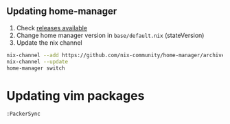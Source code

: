 ## Updating home-manager

1. Check [releases available](https://nix-community.github.io/home-manager/release-notes.html)
2. Change home manager version in `base/default.nix` (stateVersion)
3. Update the nix channel
  ```sh
  nix-channel --add https://github.com/nix-community/home-manager/archive/release-23.05.tar.gz home-manager
  nix-channel --update
  home-manager switch
  ```


# Updating vim packages

```
:PackerSync
```
